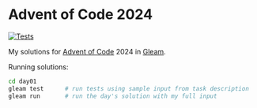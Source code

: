 # Advent of Code 2024

[![Tests](https://github.com/jakcharvat/aoc-2024/actions/workflows/test.yaml/badge.svg)](https://github.com/jakcharvat/aoc-2024/actions/workflows/test.yaml)

My solutions for [Advent of Code](https://adventofcode.com) 2024 in [Gleam](https://gleam.run).

Running solutions:
```bash
cd day01
gleam test      # run tests using sample input from task description
gleam run       # run the day's solution with my full input
```
